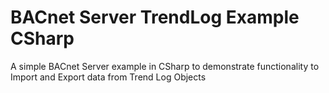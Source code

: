 # BACnet Server TrendLog Example CSharp
A simple BACnet Server example in CSharp to demonstrate functionality to Import and Export data from Trend Log Objects
